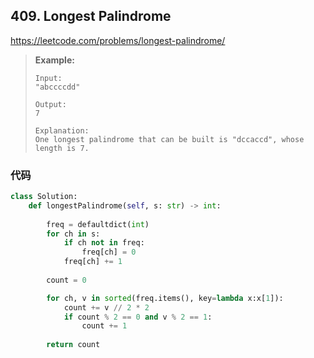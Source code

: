 ## 409. Longest Palindrome

https://leetcode.com/problems/longest-palindrome/

> **Example:**
>
> ```
> Input:
> "abccccdd"
> 
> Output:
> 7
> 
> Explanation:
> One longest palindrome that can be built is "dccaccd", whose length is 7.
> ```

### 代码

```python
class Solution:
    def longestPalindrome(self, s: str) -> int:
        
        freq = defaultdict(int)
        for ch in s:
            if ch not in freq:
                freq[ch] = 0
            freq[ch] += 1
        
        count = 0

        for ch, v in sorted(freq.items(), key=lambda x:x[1]):
            count += v // 2 * 2
            if count % 2 == 0 and v % 2 == 1:
                count += 1
        
        return count
```

